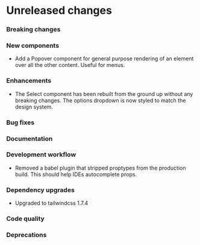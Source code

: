 # Unreleased changes

### Breaking changes

### New components

- Add a Popover component for general purpose rendering of an element over all the other
  content. Useful for menus.

### Enhancements

- The Select component has been rebuilt from the ground up without any breaking changes.
  The options dropdown is now styled to match the design system.

### Bug fixes

### Documentation

### Development workflow

- Removed a babel plugin that stripped proptypes from the production build. This should
  help IDEs autocomplete props.

### Dependency upgrades

- Upgraded to tailwindcss 1.7.4

### Code quality

### Deprecations
